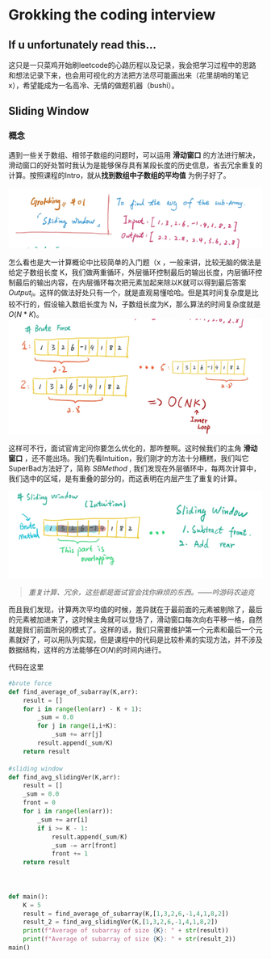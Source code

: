 # Grokking the coding interview

## If u unfortunately read this...

这只是一只菜鸡开始刷leetcode的心路历程以及记录，我会把学习过程中的思路和想法记录下来，也会用可视化的方法把方法尽可能画出来（花里胡哨的笔记x），希望能成为一名高冷、无情的做题机器（bushi）。

## Sliding Window

### 概念

遇到一些关于数组、相邻子数组的问题时，可以运用 **滑动窗口** 的方法进行解决，滑动窗口的好处暂时我认为是能够保存具有某段长度的历史信息，省去冗余重复的计算。按照课程的Intro，就从**找到数组中子数组的平均值** 为例子好了。

![image-20200618144009630](src/001.png)

怎么看也是大一计算概论中比较简单的入门题（x ，一般来讲，比较无脑的做法是给定子数组长度 K，我们做两重循环，外层循环控制最后的输出长度，内层循环控制最后的输出内容，在内层循环每次把元素加起来除以K就可以得到最后答案$Output_{i}$。这样的做法好处只有一个，就是直观易懂哈哈。但是其时间复杂度是比较不行的，假设输入数组长度为 N，子数组长度为K，那么算法的时间复杂度就是$O(N*K)$。![image-20200618144529960](src/002.png)

这样可不行，面试官肯定问你要怎么优化的，那咋整啊。这时候我们的主角 **滑动窗口** ，还不能出场。我们先看Intuition，我们刚才的方法十分糟糕，我们叫它SuperBad方法好了，简称 $SBMethod$ , 我们发现在外层循环中，每两次计算中，我们选中的区域，是有重叠的部分的，而这表明在内层产生了重复的计算。

![image-20200618145357149](src/003.png)

> *重复计算、冗余，这些都是面试官会找你麻烦的东西。——吟游码农迪克*

而且我们发现，计算两次平均值的时候，差异就在于最前面的元素被剔除了，最后的元素被加进来了，这时候主角就可以登场了，滑动窗口每次向右平移一格，自然就是我们前面所说的模式了。这样的话，我们只需要维护第一个元素和最后一个元素就好了，可以用队列实现，但是课程中的代码是比较朴素的实现方法，并不涉及数据结构，这样的方法能够在$O(N)$的时间内进行。

代码在这里

```python
#brute force
def find_average_of_subarray(K,arr):
    result = []
    for i in range(len(arr) - K + 1):
        _sum = 0.0
        for j in range(i,i+K):
            _sum += arr[j]
        result.append(_sum/K)
    return result

#sliding window
def find_avg_slidingVer(K,arr):
    result = []
    _sum = 0.0
    front = 0
    for i in range(len(arr)):
        _sum += arr[i]
        if i >= K - 1:
            result.append(_sum/K)
            _sum -= arr[front]
            front += 1
    return result



def main():
    K = 5
    result = find_average_of_subarray(K,[1,3,2,6,-1,4,1,8,2])
    result_2 = find_avg_slidingVer(K,[1,3,2,6,-1,4,1,8,2])
    print(f"Average of subarray of size {K}: " + str(result))
    print(f"Average of subarray of size {K}: " + str(result_2))
main()

```

